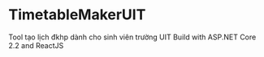 # TimetableMakerUIT
Tool tạo lịch đkhp dành cho sinh viên trường UIT
Build with ASP.NET Core 2.2 and ReactJS
